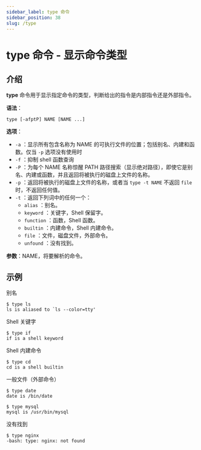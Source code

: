```yaml
---
sidebar_label: type 命令
sidebar_position: 38
slug: /type
---
```


# type 命令 - 显示命令类型



## 介绍

**type** 命令用于显示指定命令的类型，判断给出的指令是内部指令还是外部指令。

**语法**：

```shell
type [-afptP] NAME [NAME ...]
```

**选项**：

- `-a` ：显示所有包含名称为 NAME 的可执行文件的位置；包括别名、内建和函数。仅当 `-p` 选项没有使用时
- `-f` ：抑制 shell 函数查询
- `-P` ：为每个 NAME 名称惊醒 PATH 路径搜索（显示绝对路径），即使它是别名、内建或函数，并且返回将被执行的磁盘上文件的名称。
- `-p` ：返回将被执行的磁盘上文件的名称，或者当 `type -t NAME` 不返回 `file` 时，不返回任何值。
- `-t` ：返回下列词中的任何一个：
  - `alias` ：别名。
  - `keyword` ：关键字，Shell 保留字。
  - `function` ：函数，Shell 函数。
  - `builtin` ：内建命令，Shell 内建命令。
  - `file` ：文件，磁盘文件，外部命令。
  - `unfound` ：没有找到。

**参数**：NAME，将要解析的命令。



## 示例

别名

```shell
$ type ls
ls is aliased to `ls --color=tty'
```

Shell 关键字

```shell
$ type if
if is a shell keyword
```


Shell 内建命令

```shell
$ type cd
cd is a shell builtin
```

一般文件（外部命令）

```shell
$ type date
date is /bin/date
```

```shell
$ type mysql
mysql is /usr/bin/mysql
```

没有找到

```shell
$ type nginx
-bash: type: nginx: not found
```

